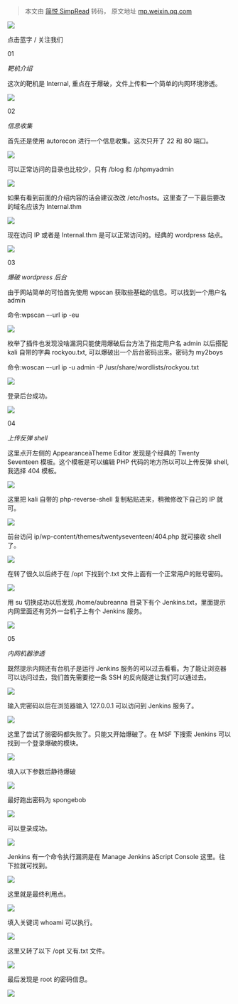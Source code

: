 > 本文由 [简悦 SimpRead](http://ksria.com/simpread/) 转码， 原文地址 [mp.weixin.qq.com](https://mp.weixin.qq.com/s/stULVINT0SIQuvjyMnW0hw)

![](https://mmbiz.qpic.cn/mmbiz_png/Ljib4So7yuWjRNXHaZHEfrMNCcDian3sGpzQd8HYquBhOibiaglQNQ9jL6QVibtefLCHNvymxAu0ZGKjnGf4x2hBLFA/640?wx_fmt=png)

点击蓝字 / 关注我们

01

_靶机介绍_

这次的靶机是 Internal, 重点在于爆破，文件上传和一个简单的内网环境渗透。

![](https://mmbiz.qpic.cn/mmbiz_png/tF1M75DDm9TEAWtEPJte5mceuGuaetLpxbbXNEEoxVKdSibBPoeH62cmT426mRWJtokpPfibYgNXficIPcR2IIfibQ/640?wx_fmt=png)

02

_信息收集_

首先还是使用 autorecon 进行一个信息收集。这次只开了 22 和 80 端口。

![](https://mmbiz.qpic.cn/mmbiz_png/tF1M75DDm9TEAWtEPJte5mceuGuaetLpop2SJQYzBmbVtPoazh4kYr2dLC0zYnnwLIP2mOtDUweU8sRQWgsicYA/640?wx_fmt=png)

可以正常访问的目录也比较少，只有 /blog 和 /phpmyadmin

![](https://mmbiz.qpic.cn/mmbiz_png/tF1M75DDm9TEAWtEPJte5mceuGuaetLpAJSxNwLP6ibLiaPMFicyHRO3j0x0ptBoAYzAicUFrgFldFbrmUtXPyiaCKQ/640?wx_fmt=png)

如果有看到前面的介绍内容的话会建议改改 /etc/hosts。这里查了一下最后要改的域名应该为 Internal.thm

![](https://mmbiz.qpic.cn/mmbiz_png/tF1M75DDm9TEAWtEPJte5mceuGuaetLpWO3hpBhYiclx44JicsDju6E5dNuDP1OqcXSYzYb9LXMKsuj0enkbYqKg/640?wx_fmt=png)

现在访问 IP 或者是 Internal.thm 是可以正常访问的。经典的 wordpress 站点。

![](https://mmbiz.qpic.cn/mmbiz_png/tF1M75DDm9TEAWtEPJte5mceuGuaetLpibWf1FNOZPjKcZywFxtUibkicff1w42MvS7gdVPKTuPadyFzoGynWnjFw/640?wx_fmt=png)

03

_爆破 wordpress 后台_

由于网站简单的可怕首先使用 wpscan 获取些基础的信息。可以找到一个用户名 admin

命令:wpscan –-url ip -eu 

![](https://mmbiz.qpic.cn/mmbiz_png/tF1M75DDm9TEAWtEPJte5mceuGuaetLpN5ib33yp76wudssU4NMPl5V4Z2EM1yg33qoziba2UOadorstUkSySIPQ/640?wx_fmt=png)

枚举了插件也发现没啥漏洞只能使用爆破后台方法了指定用户名 admin 以后搭配 kali 自带的字典 rockyou.txt, 可以爆破出一个后台密码出来。密码为 my2boys

命令:woscan –-url ip -u admin -P /usr/share/wordlists/rockyou.txt

![](https://mmbiz.qpic.cn/mmbiz_png/tF1M75DDm9TEAWtEPJte5mceuGuaetLpvw2p4UEo7o1JchTXgefrEiciajKMCD5LqTxegQF3NCPO569ea008pACw/640?wx_fmt=png)

登录后台成功。

![](https://mmbiz.qpic.cn/mmbiz_png/tF1M75DDm9TEAWtEPJte5mceuGuaetLpxDt9eBDXz0OdDuRr8tqlTHDppUno9GN8ial7cJQRdF1H3niaJJj6LcsQ/640?wx_fmt=png)

04

_上传反弹 shell_

这里点开左侧的 AppearanceàTheme Editor 发现是个经典的 Twenty Seventeen 模板。这个模板是可以编辑 PHP 代码的地方所以可以上传反弹 shell, 我选择 404 模板。  

![](https://mmbiz.qpic.cn/mmbiz_png/tF1M75DDm9TEAWtEPJte5mceuGuaetLp6WB8Ea1XiahrUhuhYa61DK7Fn9puPzMeAiaichk2wiaHjLNkwLuqNujtUA/640?wx_fmt=png)

这里把 kali 自带的 php-reverse-shell 复制粘贴进来，稍微修改下自己的 IP 就可。

![](https://mmbiz.qpic.cn/mmbiz_png/tF1M75DDm9TEAWtEPJte5mceuGuaetLpKsGNT8IlKQYfZbS8SbgkPYx7x9Yb3y6084zs1iaMnekmzEe0g8pp2Lw/640?wx_fmt=png)

前台访问 ip/wp-content/themes/twentyseventeen/404.php 就可接收 shell 了。

![](https://mmbiz.qpic.cn/mmbiz_png/tF1M75DDm9TEAWtEPJte5mceuGuaetLpKITvkn1MGMxuL5E6c5uhKDJjWNAVfDwWpby8zW7l6pmJWaeMstoU3Q/640?wx_fmt=png)

在转了很久以后终于在 /opt 下找到个.txt 文件上面有一个正常用户的账号密码。

![](https://mmbiz.qpic.cn/mmbiz_png/tF1M75DDm9TEAWtEPJte5mceuGuaetLpS4U0icKDg8ia5yiaicswoWW5LVbXGzflLNrydwjcmYib2A49RqJ9TbEocsg/640?wx_fmt=png)

用 su 切换成功以后发现 /home/aubreanna 目录下有个 Jenkins.txt，里面提示内网里面还有另外一台机子上有个 Jenkins 服务。

![](https://mmbiz.qpic.cn/mmbiz_png/tF1M75DDm9TEAWtEPJte5mceuGuaetLpZPR7gh2iabVSLdyCRZ9FMgMwH8QQvaBwRfuajl6UFDGicP9mib8eNmgaw/640?wx_fmt=png)

05

_内网机器渗透_

既然提示内网还有台机子是运行 Jenkins 服务的可以过去看看。为了能让浏览器可以访问过去，我们首先需要挖一条 SSH 的反向隧道让我们可以通过去。

![](https://mmbiz.qpic.cn/mmbiz_png/tF1M75DDm9TEAWtEPJte5mceuGuaetLpOKh4DI8zbqyYRtMuia78Wow4NyEtl8641ibqMGKHg5MDQfnI1ZQ9ibl8A/640?wx_fmt=png)

输入完密码以后在浏览器输入 127.0.0.1 可以访问到 Jenkins 服务了。

![](https://mmbiz.qpic.cn/mmbiz_png/tF1M75DDm9TEAWtEPJte5mceuGuaetLptumJxia0sGrIC5Fn2FD1d8kuPicjpfasUiaAQLWSx7QzwagQWGTdog1QA/640?wx_fmt=png)

这里了尝试了弱密码都失败了。只能又开始爆破了。在 MSF 下搜索 Jenkins 可以找到一个登录爆破的模块。

![](https://mmbiz.qpic.cn/mmbiz_png/tF1M75DDm9TEAWtEPJte5mceuGuaetLp5lE7tP0atFwL6TibyC6R2BgIHEHNm5qIttFC8sODMRcN512u5I90Ghw/640?wx_fmt=png)

填入以下参数后静待爆破

![](https://mmbiz.qpic.cn/mmbiz_png/tF1M75DDm9TEAWtEPJte5mceuGuaetLpyA70o19dnXa9JTUSkayCwcEXFOvSrX5MuWGbXHJSM6VOibRSdWfd7NQ/640?wx_fmt=png)

最好跑出密码为 spongebob

![](https://mmbiz.qpic.cn/mmbiz_png/tF1M75DDm9TEAWtEPJte5mceuGuaetLpUAxVQxUN6xEsmXSL3VKEbiaSBpaoKFP6KXlS5xxLG0aSCDBHtttT8xg/640?wx_fmt=png)

可以登录成功。

![](https://mmbiz.qpic.cn/mmbiz_png/tF1M75DDm9TEAWtEPJte5mceuGuaetLpKV4rAO2nq2v80Hqr3KXxCibdzcOLduX0XA3XicX8P3mRAyMHx4lBHwCw/640?wx_fmt=png)

Jenkins 有一个命令执行漏洞是在 Manage Jenkins àScript Console 这里。往下拉就可找到。

![](https://mmbiz.qpic.cn/mmbiz_png/tF1M75DDm9TEAWtEPJte5mceuGuaetLpAib5qUrkmCOD03DTJsSqIePe9rCcWfoDgLm33CjHskkeGaNqQuqU6oA/640?wx_fmt=png)

这里就是最终利用点。

![](https://mmbiz.qpic.cn/mmbiz_png/tF1M75DDm9TEAWtEPJte5mceuGuaetLp1ZrSib5qE1oD8V6hOGs0sTQyTgpAhL5qDQahiarL9ticoK9F2PM63JsfQ/640?wx_fmt=png)

填入关键词 whoami 可以执行。

![](https://mmbiz.qpic.cn/mmbiz_png/tF1M75DDm9TEAWtEPJte5mceuGuaetLpe2CGiagZ95xOJVWq9pwNmAh3CZJJfTA3iazd8ZLY3MH4TsD02zlAFX1A/640?wx_fmt=png)

这里又转了以下 /opt 又有.txt 文件。

![](https://mmbiz.qpic.cn/mmbiz_png/tF1M75DDm9TEAWtEPJte5mceuGuaetLpKuOXW2hKe6ibutn1N9vnrorcWsibCfFJK4GWLvcO8qWmh0rYWYqjAIGQ/640?wx_fmt=png)

最后发现是 root 的密码信息。

![](https://mmbiz.qpic.cn/mmbiz_png/tF1M75DDm9TEAWtEPJte5mceuGuaetLptqltzcBlQEKtYzXZmyrOof8MEEXicza7UKDNyIsWklluTfCVesxfRGA/640?wx_fmt=png)